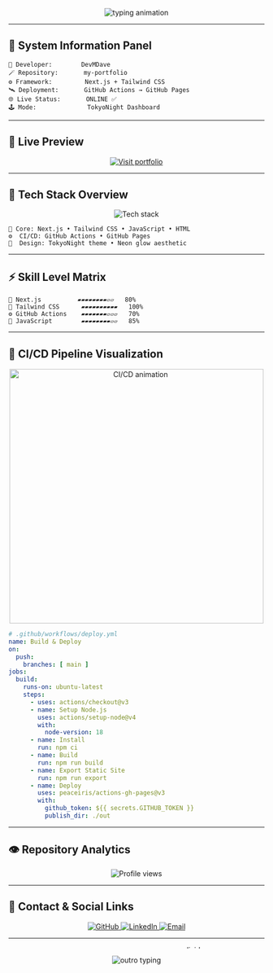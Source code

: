 <!--
==========================================================
💻 DEVMDAVE — my-portfolio (TokyoNight Tech Dashboard Mode)
Minimal, Animated, and Professional GitHub-Safe README
==========================================================
-->

<!-- 🧠 Header Banner -->
<p align="center">
  <img src="https://readme-typing-svg.herokuapp.com?font=Orbitron&size=28&duration=2800&pause=900&color=00FFF5&center=true&vCenter=true&width=800&lines=💻+DevMDave's+Portfolio+Repository;⚙️+Next.js+%7C+Tailwind+CSS+%7C+CI%2FCD+Workflow;" alt="typing animation" />
</p>

---

## 🧭 System Information Panel
```text
🧠 Developer:        DevMDave
🪄 Repository:       my-portfolio
⚙️ Framework:         Next.js + Tailwind CSS
🛰️ Deployment:       GitHub Actions → GitHub Pages
🌐 Live Status:       ONLINE ✅
🕹️ Mode:              TokyoNight Dashboard
```

---

## 🚀 Live Preview
<p align="center">
  <a href="https://devmdave.github.io/my-portfolio" target="_blank">
    <img src="https://img.shields.io/badge/🚀%20Visit%20My%20Portfolio-00FFF5?style=for-the-badge&logo=vercel&logoColor=white" alt="Visit portfolio" />
  </a>
</p>

---

## 🧩 Tech Stack Overview
<p align="center">
  <img src="https://skillicons.dev/icons?i=nextjs,tailwind,js,html,githubactions,vercel&theme=dark" alt="Tech stack" />
</p>

```text
🧩 Core: Next.js • Tailwind CSS • JavaScript • HTML
⚙️  CI/CD: GitHub Actions • GitHub Pages
🎨  Design: TokyoNight theme • Neon glow aesthetic
```

---

## ⚡ Skill Level Matrix
```text
🧠 Next.js          ▰▰▰▰▰▰▰▰▱▱   80%
🎨 Tailwind CSS      ▰▰▰▰▰▰▰▰▰▰   100%
⚙️ GitHub Actions    ▰▰▰▰▰▰▰▱▱▱   70%
🧩 JavaScript        ▰▰▰▰▰▰▰▰▱▱   85%
```

---

## 🔄 CI/CD Pipeline Visualization
<p align="center">
  <img src="https://media.giphy.com/media/Y3xkaMlf1YxgA9aJj3/giphy.gif" width="500" alt="CI/CD animation"/>
</p>

```yaml
# .github/workflows/deploy.yml
name: Build & Deploy
on:
  push:
    branches: [ main ]
jobs:
  build:
    runs-on: ubuntu-latest
    steps:
      - uses: actions/checkout@v3
      - name: Setup Node.js
        uses: actions/setup-node@v4
        with:
          node-version: 18
      - name: Install
        run: npm ci
      - name: Build
        run: npm run build
      - name: Export Static Site
        run: npm run export
      - name: Deploy
        uses: peaceiris/actions-gh-pages@v3
        with:
          github_token: ${{ secrets.GITHUB_TOKEN }}
          publish_dir: ./out
```

---

## 👁️ Repository Analytics
<p align="center">
  <img src="https://komarev.com/ghpvc/?username=devmdave&label=👁️+Views&color=00FFF5&style=flat-square" alt="Profile views"/>
</p>

---

## 💬 Contact & Social Links
<p align="center">
  <a href="https://github.com/devmdave" target="_blank">
    <img src="https://img.shields.io/badge/GitHub-181717?style=for-the-badge&logo=github&logoColor=white" alt="GitHub" />
  </a>
  <a href="https://linkedin.com/in/devmdave" target="_blank">
    <img src="https://img.shields.io/badge/LinkedIn-0077B5?style=for-the-badge&logo=linkedin&logoColor=white" alt="LinkedIn" />
  </a>
  <a href="mailto:devmdave@example.com">
    <img src="https://img.shields.io/badge/Email-EA4335?style=for-the-badge&logo=gmail&logoColor=white" alt="Email" />
  </a>
</p>

---

<p align="center">
  <img src="https://i.imgur.com/sq6D7Dk.gif" width="700" height="6" alt="neon divider"/>
</p>

<p align="center">
  <img src="https://readme-typing-svg.herokuapp.com?font=Fira+Code&size=16&duration=2500&pause=800&color=00FFF5&center=true&vCenter=true&width=660&lines=System+Status:+STABLE;Awaiting+Next+Deployment...+🛰️;Thanks+for+visiting+DevMDave's+Dashboard!+⚡" alt="outro typing" />
</p>